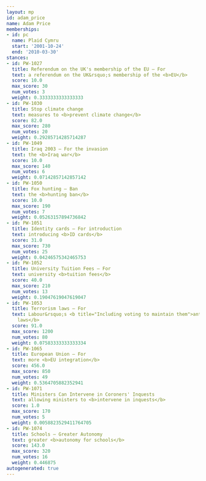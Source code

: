```yaml
---
layout: mp
id: adam_price
name: Adam Price
memberships:
- id: pc
  name: Plaid Cymru
  start: '2001-10-24'
  end: '2010-03-30'
stances:
- id: PW-1027
  title: Referendum on the UK's membership of the EU — For
  text: a referendum on the UK&rsquo;s membership of the <b>EU</b>
  score: 10.0
  max_score: 30
  num_votes: 3
  weight: 0.3333333333333333
- id: PW-1030
  title: Stop climate change
  text: measures to <b>prevent climate change</b>
  score: 82.0
  max_score: 280
  num_votes: 20
  weight: 0.29285714285714287
- id: PW-1049
  title: Iraq 2003 — For the invasion
  text: the <b>Iraq war</b>
  score: 10.0
  max_score: 140
  num_votes: 6
  weight: 0.07142857142857142
- id: PW-1050
  title: Fox hunting — Ban
  text: the <b>hunting ban</b>
  score: 10.0
  max_score: 190
  num_votes: 7
  weight: 0.05263157894736842
- id: PW-1051
  title: Identity cards — For introduction
  text: introducing <b>ID cards</b>
  score: 31.0
  max_score: 730
  num_votes: 25
  weight: 0.04246575342465753
- id: PW-1052
  title: University Tuition Fees — For
  text: university <b>tuition fees</b>
  score: 40.0
  max_score: 210
  num_votes: 13
  weight: 0.19047619047619047
- id: PW-1053
  title: Terrorism laws — For
  text: Labour&rsquo;s <b title="Including voting to maintain them">anti-terrorism
    laws</b>
  score: 91.0
  max_score: 1200
  num_votes: 80
  weight: 0.07583333333333334
- id: PW-1065
  title: European Union — For
  text: more <b>EU integration</b>
  score: 456.0
  max_score: 850
  num_votes: 49
  weight: 0.5364705882352941
- id: PW-1071
  title: Ministers Can Intervene in Coroners' Inquests
  text: allowing ministers to <b>intervene in inquests</b>
  score: 1.0
  max_score: 170
  num_votes: 5
  weight: 0.0058823529411764705
- id: PW-1074
  title: Schools — Greater Autonomy
  text: greater <b>autonomy for schools</b>
  score: 143.0
  max_score: 320
  num_votes: 16
  weight: 0.446875
autogenerated: true
---
```

